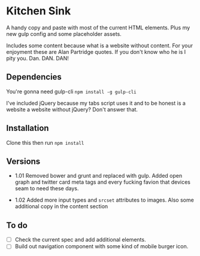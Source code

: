 # Kitchen Sink

A handy copy and paste with most of the current HTML elements. Plus my new gulp config and some placeholder assets.

Includes some content because what is a website without content. For your enjoyment these are Alan Partridge quotes. If you don't know who he is I pity you. Dan. DAN. DAN!

## Dependencies

You're gonna need gulp-cli `npm install -g gulp-cli`

I've included jQuery because my tabs script uses it and to be honest is a website a website without jQuery? Don't answer that.

## Installation

Clone this then run `npm install`

## Versions

- 1.01 Removed bower and grunt and replaced with gulp. Added open graph and twitter card meta tags and every fucking favion that devices seam to need these days.

- 1.02 Added more input types and `srcset` attributes to images. Also some additional copy in the content section

## To do

- [ ] Check the current spec and add additional elements.
- [ ] Build out navigation component with some kind of mobile burger icon.
